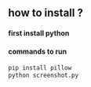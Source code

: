 ## how to install ?

#### first install python

#### commands to run

```bash
pip install pillow
python screenshot.py
```

